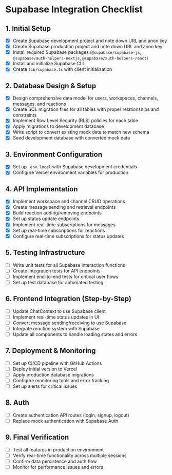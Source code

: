 # Supabase Integration Checklist

## 1. Initial Setup
- [x] Create Supabase development project and note down URL and anon key
- [x] Create Supabase production project and note down URL and anon key
- [x] Install required Supabase packages (`@supabase/supabase-js`, `@supabase/auth-helpers-nextjs`, `@supabase/auth-helpers-react`)
- [x] Install and initialize Supabase CLI
- [x] Create `lib/supabase.ts` with client initialization

## 2. Database Design & Setup
- [x] Design comprehensive data model for users, workspaces, channels, messages, and reactions
- [x] Create SQL migration files for all tables with proper relationships and constraints
- [x] Implement Row Level Security (RLS) policies for each table
- [x] Apply migrations to development database
- [x] Write script to convert existing mock data to match new schema
- [x] Seed development database with converted mock data

## 3. Environment Configuration
- [x] Set up `.env.local` with Supabase development credentials
- [x] Configure Vercel environment variables for production

## 4. API Implementation
- [x] Implement workspace and channel CRUD operations
- [x] Create message sending and retrieval endpoints
- [x] Build reaction adding/removing endpoints
- [x] Set up status update endpoints
- [x] Implement real-time subscriptions for messages
- [x] Set up real-time subscriptions for reactions
- [x] Configure real-time subscriptions for status updates

## 5. Testing Infrastructure
- [ ] Write unit tests for all Supabase interaction functions
- [ ] Create integration tests for API endpoints
- [ ] Implement end-to-end tests for critical user flows
- [ ] Set up test database for automated testing

## 6. Frontend Integration (Step-by-Step)
- [ ] Update ChatContext to use Supabase client
- [ ] Implement real-time status updates in UI
- [ ] Convert message sending/receiving to use Supabase
- [ ] Integrate reaction system with Supabase
- [ ] Update all components to handle loading states and errors

## 7. Deployment & Monitoring
- [ ] Set up CI/CD pipeline with GitHub Actions
- [ ] Deploy initial version to Vercel
- [ ] Apply production database migrations
- [ ] Configure monitoring tools and error tracking
- [ ] Set up alerts for critical issues

## 8. Auth
- [ ] Create authentication API routes (login, signup, logout)
- [ ] Replace mock authentication with Supabase Auth

## 9. Final Verification
- [ ] Test all features in production environment
- [ ] Verify real-time functionality across multiple sessions
- [ ] Confirm data persistence and auth flow
- [ ] Monitor for performance issues and errors